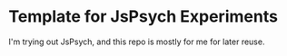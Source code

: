 # Template for JsPsych Experiments

I'm trying out JsPsych, and this repo is mostly for me for later reuse.
